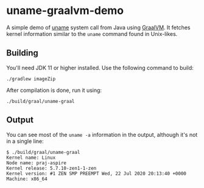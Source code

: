 uname-graalvm-demo
==================
A simple demo of [uname](https://en.wikipedia.org/wiki/Uname)
system call from Java using [GraalVM](https://www.graalvm.org/).
It fetches kernel information similar to the `uname` command
found in Unix-likes.

## Building
You'll need JDK 11 or higher installed. Use the following command to build:
```shell script
./gradlew imageZip
```
After compilation is done, run it using:
```
./build/graal/uname-graal
```

## Output
You can see most of the `uname -a` information in the output,
although it's not in a single line:
```
$ ./build/graal/uname-graal
Kernel name: Linux
Node name: praj-aspire
Kernel release: 5.7.10-zen1-1-zen
Kernel version: #1 ZEN SMP PREEMPT Wed, 22 Jul 2020 20:13:40 +0000
Machine: x86_64
```
